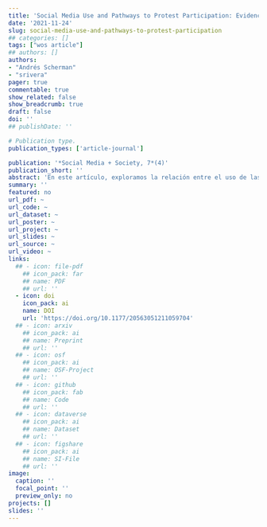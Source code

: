 ```yaml
---
title: 'Social Media Use and Pathways to Protest Participation: Evidence From the 2019 Chilean Social Outburst'
date: '2021-11-24'
slug: social-media-use-and-pathways-to-protest-participation
## categories: []
tags: ["wos article"]
## authors: []
authors:
- "Andrés Scherman"
- "srivera"
pager: true
commentable: true
show_related: false
show_breadcrumb: true
draft: false
doi: ''
## publishDate: ''

# Publication type.
publication_types: ['article-journal']

publication: '*Social Media + Society, 7*(4)'
publication_short: ''
abstract: 'En este artículo, exploramos la relación entre el uso de las redes sociales y la participación en protestas en Chile. En octubre de 2019, Chile enfrentó las protestas más masivas desde el retorno del país a la democracia. Debido a su magnitud, los medios y analistas se refieren a este proceso como el "estallido social". Aunque estas protestas involucraron a amplios sectores de la población, la mayoría de los manifestantes eran jóvenes. Mediante una encuesta probabilística y presencial aplicada a jóvenes de 18 a 29 años, comprobamos que la única plataforma de medios sociales asociada a la participación en las protestas fue Facebook. Nuestro análisis también muestra la importancia de las actividades específicas que la gente realiza en los medios sociales. Participar en actividades políticas en las redes sociales está estrechamente relacionado con la asistencia a las protestas, pero no lo está el uso de las redes sociales para obtener información o compartir intereses comunes con otros usuarios. Además, examinamos si los medios sociales tienen un impacto indirecto en la participación a través de la conversación interpersonal. Los resultados muestran que Instagram -una de las redes sociales más populares entre los jóvenes chilenos- fomenta la conversación interpersonal, lo que a su vez aumenta la probabilidad de participar en protestas. Nuestros resultados sugieren que las redes sociales siguen influyendo en el comportamiento político de las personas a pesar de los cambios en el entorno de las redes sociales y en los patrones de consumo de las mismas.'
summary: ''
featured: no
url_pdf: ~
url_code: ~
url_dataset: ~
url_poster: ~
url_project: ~
url_slides: ~
url_source: ~
url_video: ~
links:
  ## - icon: file-pdf
    ## icon_pack: far
    ## name: PDF
    ## url: ''
  - icon: doi
    icon_pack: ai
    name: DOI
    url: 'https://doi.org/10.1177/20563051211059704'
  ## - icon: arxiv
    ## icon_pack: ai
    ## name: Preprint
    ## url: ''
  ## - icon: osf
    ## icon_pack: ai
    ## name: OSF-Project
    ## url: ''
  ## - icon: github
    ## icon_pack: fab
    ## name: Code
    ## url: ''
  ## - icon: dataverse
    ## icon_pack: ai
    ## name: Dataset
    ## url: ''
  ## - icon: figshare
    ## icon_pack: ai
    ## name: SI-File
    ## url: ''
image:
  caption: ''
  focal_point: ''
  preview_only: no
projects: []
slides: ''
---
```

